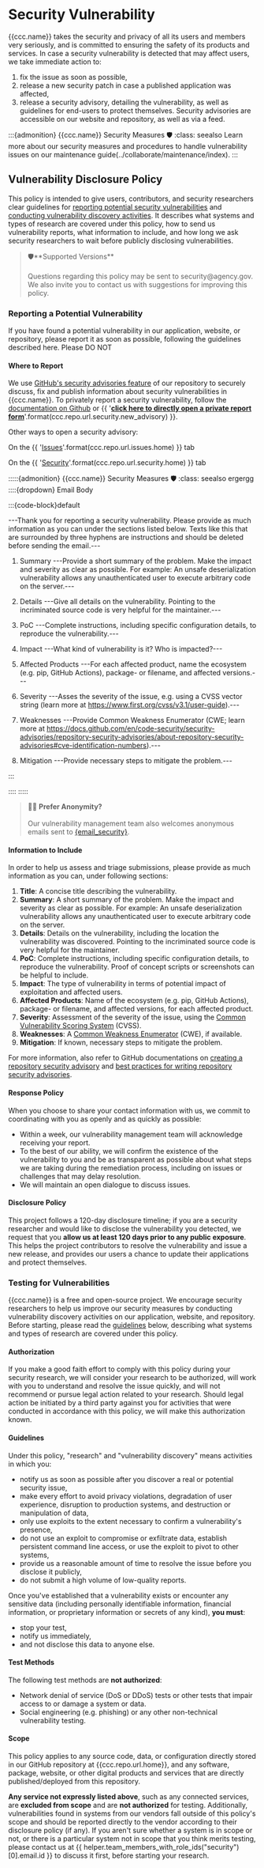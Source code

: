 # Security Vulnerability
{{ccc.name}} takes the security and privacy of all its users and members very seriously,
and is committed to ensuring the safety of its products and services.
In case a security vulnerability is detected that may affect users, we take immediate action to:
1. fix the issue as soon as possible,
2. release a new security patch in case a published application was affected,
3. release a security advisory, detailing the vulnerability,
as well as guidelines for end-users to protect themselves.
Security advisories are accessible on our website and repository, as well as via a feed.

:::{admonition} {{ccc.name}} Security Measures 🛡
:class: seealso
Learn more about our security measures and procedures to handle vulnerability issues on our
maintenance guide(../collaborate/maintenance/index).
:::

## Vulnerability Disclosure Policy

This policy is intended to give users, contributors, and security researchers clear guidelines for
[reporting potential security vulnerabilities](#reporting-a-potential-vulnerability)
and [conducting vulnerability discovery activities](#testing-for-vulnerabilities).
It describes what systems and types of research are covered under this policy,
how to send us vulnerability reports, what information to include,
and how long we ask security researchers to wait before publicly disclosing vulnerabilities.

<blockquote>
    🛡️**Supported Versions**
    <br><br>
    Questions regarding this policy may be sent to security@agency.gov.
    We also invite you to contact us with suggestions for improving this policy.
</blockquote>


### Reporting a Potential Vulnerability
If you have found a potential vulnerability in our application, website, or repository,
please report it as soon as possible, following the guidelines described here.
Please DO NOT

#### Where to Report
We use [GitHub's security advisories feature](https://docs.github.com/en/code-security/security-advisories/repository-security-advisories/about-repository-security-advisories)
of our repository to securely discuss, fix and publish information about security vulnerabilities
in {{ccc.name}}.
To privately report a security vulnerability,
follow the [documentation on Github](https://docs.github.com/en/code-security/security-advisories/guidance-on-reporting-and-writing/privately-reporting-a-security-vulnerability#privately-reporting-a-security-vulnerability)
or {{ '[**click here to directly open a private report form**]({})'.format(ccc.repo.url.security.new_advisory) }}.

Other ways to open a security advisory:

On the {{ '[Issues]({})'.format(ccc.repo.url.issues.home) }} tab

On the {{ '[Security]({})'.format(ccc.repo.url.security.home) }} tab


:::::{admonition} {{ccc.name}} Security Measures 🛡
:class: seealso
ergergg
::::{dropdown} Email Body

:::{code-block}default

---Thank you for reporting a security vulnerability. Please provide as much information as you can under the sections listed below. Texts like this that are surrounded by three hyphens are instructions and should be deleted before sending the email.---

1. Summary
---Provide a short summary of the problem. Make the impact and severity as clear as possible. For example: An unsafe deserialization vulnerability allows any unauthenticated user to execute arbitrary code on the server.---

2. Details
---Give all details on the vulnerability. Pointing to the incriminated source code is very helpful for the maintainer.---

3. PoC
---Complete instructions, including specific configuration details, to reproduce the vulnerability.---

4. Impact
---What kind of vulnerability is it? Who is impacted?---

5. Affected Products
---For each affected product, name the ecosystem (e.g. pip, GitHub Actions), package- or filename, and affected versions.---

6. Severity
---Asses the severity of the issue, e.g. using a CVSS vector string (learn more at https://www.first.org/cvss/v3.1/user-guide).---

7. Weaknesses
---Provide Common Weakness Enumerator (CWE; learn more at https://docs.github.com/en/code-security/security-advisories/repository-security-advisories/about-repository-security-advisories#cve-identification-numbers).---

8. Mitigation
---Provide necessary steps to mitigate the problem.---

:::

::::
:::::

<blockquote>
    🥷🏾 <b>Prefer Anonymity?</b>
    <br><br>
    Our vulnerability management team also welcomes anonymous emails sent to
    <a href="mailto:{email_security}
?subject=
%5BSecurity%20Vulnerability%20Report%5D%3A%20---Please%20provide%20a%20consc
ise%20title%20here---
&body=
---Thank%20you%20for%20reporting%20a%20security%20vulnerability.%20Please%20
provide%20as%20much%20information%20as%20you%20can%20under%20the%20sections%
20listed%20below.%20Texts%20like%20this%20that%20are%20surrounded%20by%20thr
ee%20hyphens%20are%20instructions%20and%20should%20be%20deleted%20before%20s
ending%20the%20email.---%20%0D%0A%0D%0A1.%20Summary%0D%0A---Provide%20a%20sh
ort%20summary%20of%20the%20problem.%20Make%20the%20impact%20and%20severity%2
0as%20clear%20as%20possible.%20For%20example%3A%20An%20unsafe%20deserializat
ion%20vulnerability%20allows%20any%20unauthenticated%20user%20to%20execute%2
0arbitrary%20code%20on%20the%20server.---%0D%0A%0D%0A2.%20Details%0D%0A---Gi
ve%20all%20details%20on%20the%20vulnerability.%20Pointing%20to%20the%20incri
minated%20source%20code%20is%20very%20helpful%20for%20the%20maintainer.---%0
D%0A%0D%0A3.%20PoC%0D%0A---Complete%20instructions%2C%20including%20specific
%20configuration%20details%2C%20to%20reproduce%20the%20vulnerability.---%0D%
0A%0D%0A4.%20Impact%0D%0A---What%20kind%20of%20vulnerability%20is%20it%3F%20
Who%20is%20impacted%3F---%0D%0A%0D%0A5.%20Affected%20Products%0D%0A---For%20
each%20affected%20product%2C%20name%20the%20ecosystem%20%28e.g.%20pip%2C%20G
itHub%20Actions%29%2C%20package-%20or%20filename%2C%20and%20affected%20versi
ons.---%0D%0A%0D%0A6.%20Severity%0D%0A---Asses%20the%20severity%20of%20the%2
0issue%2C%20e.g.%20using%20a%20CVSS%20vector%20string%20%28learn%20more%20at
%20https%3A%2F%2Fwww.first.org%2Fcvss%2Fv3.1%2Fuser-guide%29.---%0D%0A%0D%0A
7.%20Weaknesses%0D%0A---Provide%20Common%20Weakness%20Enumerator%20%28CWE%3B
%20learn%20more%20at%20https%3A%2F%2Fdocs.github.com%2Fen%2Fcode-security%2F
security-advisories%2Frepository-security-advisories%2Fabout-repository-secu
rity-advisories%23cve-identification-numbers%29.---%0D%0A%0D%0A8.%20Mitigati
on%0D%0A---Provide%20necessary%20steps%20to%20mitigate%20the%20problem.---%2
">{email_security}</a>.
</blockquote>


#### Information to Include

In order to help us assess and triage submissions,
please provide as much information as you can, under following sections:
1. **Title**: A concise title describing the vulnerability.
2. **Summary**: A short summary of the problem. Make the impact and severity as clear as possible.
For example: An unsafe deserialization vulnerability allows any unauthenticated user to execute
arbitrary code on the server.
3. **Details**: Details on the vulnerability, including the location the vulnerability was discovered.
Pointing to the incriminated source code is very helpful for the maintainer.
4. **PoC**: Complete instructions, including specific configuration details, to reproduce the vulnerability.
Proof of concept scripts or screenshots can be helpful to include.
5. **Impact**: The type of vulnerability in terms of potential impact of exploitation and affected users.
6. **Affected Products**: Name of the ecosystem (e.g. pip, GitHub Actions),
package- or filename, and affected versions, for each affected product.
7. **Severity**: Assessment of the severity of the issue, using the [Common Vulnerability Scoring System](https://www.first.org/cvss/specification-document) (CVSS).
8. **Weaknesses**: A [Common Weakness Enumerator](https://docs.github.com/en/code-security/security-advisories/repository-security-advisories/about-repository-security-advisories#cve-identification-numbers) (CWE), if available.
9. **Mitigation**: If known, necessary steps to mitigate the problem.

For more information, also refer to GitHub documentations on
[creating a repository security advisory](https://docs.github.com/en/code-security/security-advisories/repository-security-advisories/creating-a-repository-security-advisory)
and [best practices for writing repository security advisories](https://docs.github.com/en/code-security/security-advisories/guidance-on-reporting-and-writing/best-practices-for-writing-repository-security-advisories).

#### Response Policy
When you choose to share your contact information with us,
we commit to coordinating with you as openly and as quickly as possible:
* Within a week, our vulnerability management team will acknowledge receiving your report.
* To the best of our ability, we will confirm the existence of the vulnerability to you
and be as transparent as possible about what steps we are taking during the remediation process,
including on issues or challenges that may delay resolution.
* We will maintain an open dialogue to discuss issues.

#### Disclosure Policy
This project follows a 120-day disclosure timeline;
if you are a security researcher and would like to disclose the vulnerability you detected,
we request that you **allow us at least 120 days prior to any public exposure**.
This helps the project contributors to resolve the vulnerability and issue a new release,
and provides our users a chance to update their applications and protect themselves.


### Testing for Vulnerabilities
{{ccc.name}} is a free and open-source project.
We encourage security researchers to help us improve our security measures
by conducting vulnerability discovery activities on our application, website, and repository.
Before starting, please read the [guidelines](#testing-for-vulnerabilities) below,
describing what systems and types of research are covered under this policy.

#### Authorization
If you make a good faith effort to comply with this policy during your security research,
we will consider your research to be authorized, will work with you to understand and resolve the issue quickly,
and will not recommend or pursue legal action related to your research.
Should legal action be initiated by a third party against you for activities that were conducted
in accordance with this policy, we will make this authorization known.

#### Guidelines
Under this policy, "research" and "vulnerability discovery" means activities in which you:
* notify us as soon as possible after you discover a real or potential security issue,
* make every effort to avoid privacy violations, degradation of user experience,
disruption to production systems, and destruction or manipulation of data,
* only use exploits to the extent necessary to confirm a vulnerability's presence,
* do not use an exploit to compromise or exfiltrate data, establish persistent command line access,
or use the exploit to pivot to other systems,
* provide us a reasonable amount of time to resolve the issue before you disclose it publicly,
* do not submit a high volume of low-quality reports.

Once you've established that a vulnerability exists or encounter
any sensitive data (including personally identifiable information, financial information,
or proprietary information or secrets of any kind), **you must**:
* stop your test,
* notify us immediately,
* and not disclose this data to anyone else.

#### Test Methods
The following test methods are **not authorized**:
* Network denial of service (DoS or DDoS) tests or other tests that
impair access to or damage a system or data.
* Social engineering (e.g. phishing) or any other non-technical vulnerability testing.

#### Scope
This policy applies to any source code, data, or configuration directly stored in our GitHub repository
at {{ccc.repo.url.home}}, and any software, package, website, or other digital products and services that are
directly published/deployed from this repository.

**Any service not expressly listed above**, such as any connected services, are **excluded from scope**
and are **not authorized** for testing. Additionally, vulnerabilities found in systems from our vendors
fall outside of this policy's scope and should be reported directly to the vendor according to their
disclosure policy (if any). If you aren't sure whether a system is in scope or not,
or there is a particular system not in scope that you think merits testing,
please contact us at {{ helper.team_members_with_role_ids("security")[0].email.id }} to discuss it first, before starting your research.
